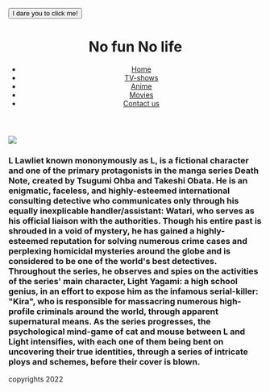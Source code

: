 <html>
<head>
 <script>
document.addEventListener("DOMContentLoaded", function(event) {

  var e = document.getElementById("go");
  
  e.addEventListener( "click", function() {

    var name=prompt("What is your name?","");
    if ( name!=null && name!="" ) {
      output = "Well " + name + ". You seem very daring!";
      }
    else {
      var name=prompt("What is your name?","");
      var name=prompt("What is your name?","");
      var name=prompt("What is your name?","");
      var name=prompt("What is your name?","");
      var name=prompt("What is your name?","");
      var name=prompt("What is your name?","");
      var name=prompt("What is your name?","");
      var name=prompt("What is your name?","");
      var name=prompt("What is your name?","");
      var name=prompt("What is your name?","");
      var name=prompt("What is your name?","");
      var name=prompt("What is your name?","");
      var name=prompt("What is your name?","");
      var name=prompt("What is your name?","");
      var name=prompt("What is your name?","");
      var name=prompt("What is your name?","");
      var name=prompt("What is your name?","");
      var name=prompt("What is your name?","");
      var name=prompt("What is your name?","");
      var name=prompt("What is your name?","");
      var name=prompt("What is your name?","");
      var name=prompt("What is your name?","");
      
      }
    
    document.getElementById( "msg" ).innerText = output;

  }, false);
  
});
</script>

<!-- Replace '{action page}' with your own action page to support non-JavaScript users -->
<form name="myForm" action="{action page}">
  <input id="go" type="button" value="I dare you to click me!">
</form>
<p id="msg"></p>
</head>
<body>
  <header>
      <h1>
          No fun No life
      </h1>
      <nav>
          <ul>
              <li>
                   <a href="https://ibrahim-hikari.github.io/entertainment/">
                       Home
                   </a>
               </li>
              <li>
                  <a href="https://omar7100.github.io/entertainment/
">
                      TV-shows
                  </a>
              </li>
              <li>
                  <a href="https://ahmadboxx.github.io/Entertainmentnew/">
                      Anime
                  </a>
              </li>
              <li>
                  <a href="https://obadeh.github.io/ENTERTAINMENT/">
                      Movies
                  </a>
              </li>
              <li>
                  <a href="https://www.facebook.com/ibrahim.ajarmeh.3">
                      Contact us
                  </a>
              </li>
          </ul>
      </nav>
  </header>
  <main>
  <article>
      <section>
      </section>
      <section>
      </section>
  </article>  <main>
       <img src="https://imgix.ranker.com/user_node_img/50084/1001673145/original/l-was-lying-to-the-orphans-about-his-motivations-photo-u1?w=650&q=50&fm=pjpg&fit=crop&crop=faces"/>

   <h3>
       L Lawliet known mononymously as L, is a fictional character and one of the primary protagonists in the manga series Death Note, created by Tsugumi Ohba and Takeshi Obata. He is an enigmatic, faceless, and highly-esteemed international consulting detective who communicates only through his equally inexplicable handler/assistant: Watari, who serves as his official liaison with the authorities. Though his entire past is shrouded in a void of mystery, he has gained a highly-esteemed reputation for solving numerous crime cases and perplexing homicidal mysteries around the globe and is considered to be one of the world's best detectives.
Throughout the series, he observes and spies on the activities of the series' main character, Light Yagami: a high school genius, in an effort to expose him as the infamous serial-killer: "Kira", who is responsible for massacring numerous high-profile criminals around the world, through apparent supernatural means. As the series progresses, the psychological mind-game of cat and mouse between L and Light intensifies, with each one of them being bent on uncovering their true identities, through a series of intricate ploys and schemes, before their cover is blown.
   </h3>
  <article>
      <section>
      </section>
      <section>
      </section>
  </article>
  </main>
  <footer>
      copyrights 2022
  </footer>
</body>
</html>

